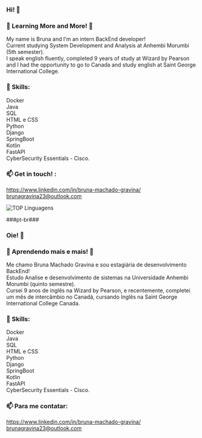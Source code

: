 ### Hi! 👋

### 🔭 Learning More and More! 🔭

My name is Bruna and I'm an intern BackEnd developer! <br />
Current studying System Development and Analysis at Anhembi Morumbi (5th semester). <br />
I speak english fluently, completed 9 years of study at Wizard by Pearson and I had the opportunity to go to Canada and study english at Saint George International College.

### 🌱 Skills:
Docker  <br/>
Java <br />
SQL <br/>
HTML e CSS <br />
Python <br />
Django </br>
SpringBoot </br>
Kotlin </br>
FastAPI </br>
CyberSecurity Essentials - Cisco. </br>

### 📫 Get in touch! :
https://www.linkedin.com/in/bruna-machado-gravina/ <br />
brunagravina23@outlook.com

![TOP Linguagens](https://github-readme-stats.vercel.app/api/top-langs/?username=BrunaGravina&layout=compact&theme=dracula)

###pt-br### 
### Oie! 👋

### 🔭 Aprendendo mais e mais! 🔭

Me chamo Bruna Machado Gravina e sou estagiária de desenvolvimento BackEnd! <br />
Estudo Analise e desenvolvimento de sistemas na Universidade Anhembi Morumbi (quinto semestre).<br />
Cursei 9 anos de inglês na Wizard by Pearson, e recentemente, completei um mês de intercâmbio no Canadá, cursando Inglês na Saint George International College Canada. 

### 🌱 Skills:
Docker  <br/>
Java <br />
SQL <br/>
HTML e CSS <br />
Python <br />
Django </br>
SpringBoot </br>
Kotlin </br>
FastAPI </br>
CyberSecurity Essentials - Cisco. </br>

### 📫 Para me contatar:
https://www.linkedin.com/in/bruna-machado-gravina/ <br />
brunagravina23@outlook.com





